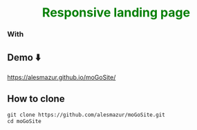 
<style>
   .h1{color:green}
</style>
<h1 align="center" class="h1" >Responsive landing page</h1>
<h3>With   </h3>

## Demo ⬇️
   https://alesmazur.github.io/moGoSite/

## How to clone 

```xml
git clone https://github.com/alesmazur/moGoSite.git
cd moGoSite
```

